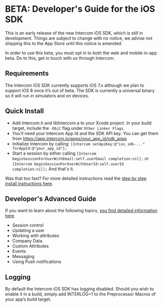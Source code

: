 # BETA: Developer's Guide for the iOS SDK

This is an early release of the new Intercom iOS SDK, which is still in development. Things are subject to change with no notice, we advise not shipping this to the App Store until this notice is amended.

In order to use this beta, you must opt in to both the web and mobile in-app beta. Do to this, get in touch with us through Intercom.

## Requirements
The Intercom iOS SDK currently supports iOS 7.x although we plan to support iOS 8 once it’s out of beta. The SDK is currently a universal binary so it will run in simulators and on devices.

## Quick Install
- Add Intercom.h and libIntercom.a to your Xcode project. In your build target, include the `-ObjC` flag under `Other Linker Flags`.
- You'll need your Intercom App Id and the SDK API key. You can get them from https://app.intercom.io/apps/your_app_id/sdk_apps
- Initialize Intercom by calling:
`[Intercom setApiKey:@"ios_sdk-..." forAppId:@"your_app_id"];`
- Start a session by either calling
`[Intercom beginSessionForUserWithEmail:self.userEmail completion:nil];`
or
`[Intercom beginSessionForUserWithUserId:self.userId completion:nil];`
And that's it. 

Was that too fast? For more detailed instructions read the [step by step install instructions here](http://intercom.helpjuice.com/dashboard/questions/90342).

## Developer's Advanced Guide
If you want to learn about the following topics, [you find detailed information here](http://intercom.helpjuice.com/dashboard/questions/90339)
- Session control
- Updating a user
- Working with attributes
- Company Data
- Custom Attributes
- Events
- Messaging
- Using Push notifications

## Logging
By default the Intercom iOS SDK has logging disabled. Should you wish to enable it in a build, simply add INTERLOG=1 to the Preprocessor Macros of your app’s build target.
